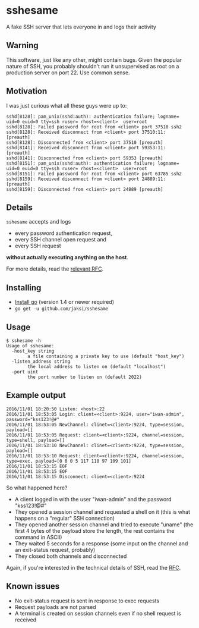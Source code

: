 # sshesame
A fake SSH server that lets everyone in and logs their activity

## Warning
This software, just like any other, might contain bugs. Given the popular nature of SSH, you probably shouldn't run it unsupervised as root on a production server on port 22. Use common sense.

## Motivation
I was just curious what all these guys were up to:
```
sshd[8128]: pam_unix(sshd:auth): authentication failure; logname= uid=0 euid=0 tty=ssh ruser= rhost=<client>  user=root
sshd[8128]: Failed password for root from <client> port 37510 ssh2
sshd[8128]: Received disconnect from <client> port 37510:11:  [preauth]
sshd[8128]: Disconnected from <client> port 37510 [preauth]
sshd[8141]: Received disconnect from <client> port 59353:11:  [preauth]
sshd[8141]: Disconnected from <client> port 59353 [preauth]
sshd[8151]: pam_unix(sshd:auth): authentication failure; logname= uid=0 euid=0 tty=ssh ruser= rhost=<client>  user=root
sshd[8151]: Failed password for root from <client> port 63785 ssh2
sshd[8159]: Received disconnect from <client> port 24889:11:  [preauth]
sshd[8159]: Disconnected from <client> port 24889 [preauth]
```

## Details
`sshesame` accepts and logs
* every password authentication request,
* every SSH channel open request and
* every SSH request

**without actually executing anything on the host**.

For more details, read the [relevant RFC](https://tools.ietf.org/html/rfc4254).

## Installing
* [Install go](https://golang.org/doc/install) (version 1.4 or newer required)
* `go get -u github.com/jaksi/sshesame`

## Usage
```
$ sshesame -h
Usage of sshesame:
  -host_key string
    	a file containing a private key to use (default "host_key")
  -listen_address string
    	the local address to listen on (default "localhost")
  -port uint
    	the port number to listen on (default 2022)
```

## Example output
```
2016/11/01 18:20:50 Listen: <host>:22
2016/11/01 18:53:05 Login: client=<client>:9224, user="iwan-admin", password="kss123!@#"
2016/11/01 18:53:05 NewChannel: clinet=<client>:9224, type=session, payload=[]
2016/11/01 18:53:05 Request: client=<client>:9224, channel=session, type=shell, payload=[]
2016/11/01 18:53:10 NewChannel: clinet=<client>:9224, type=session, payload=[]
2016/11/01 18:53:10 Request: client=<client>:9224, channel=session, type=exec, payload=[0 0 0 5 117 110 97 109 101]
2016/11/01 18:53:15 EOF
2016/11/01 18:53:15 EOF
2016/11/01 18:53:15 Disconnect: client=<client>:9224
```
So what happened here?
* A client logged in with the user "iwan-admin" and the password "kss123!@#"
* They opened a session channel and requested a shell on it (this is what happens on a "regular" SSH connection)
* They opened another session channel and tried to execute "uname" (the first 4 bytes of the payload store the length, the rest contains the command in ASCII)
* They waited 5 seconds for a response (some input on the channel and an exit-status request, probably)
* They closed both channels and disconnected

Again, if you're interested in the technical details of SSH, read the [RFC](https://tools.ietf.org/html/rfc4254).

## Known issues
* No exit-status request is sent in response to exec requests
* Request payloads are not parsed
* A terminal is created on session channels even if no shell request is received
